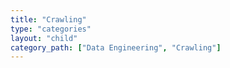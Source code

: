 ```yaml
---
title: "Crawling"
type: "categories"
layout: "child"
category_path: ["Data Engineering", "Crawling"]
---
```

